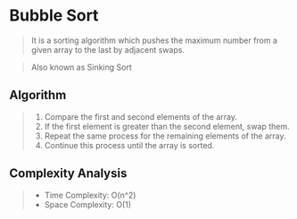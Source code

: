 # Bubble Sort

> It is a sorting algorithm which pushes the maximum number from a given array to the last by adjacent swaps.

> Also known as Sinking Sort

## Algorithm

> 1. Compare the first and second elements of the array.
> 2. If the first element is greater than the second element, swap them.
> 3. Repeat the same process for the remaining elements of the array.
> 4. Continue this process until the array is sorted.

## Complexity Analysis

> - Time Complexity: O(n^2)
> - Space Complexity: O(1)
